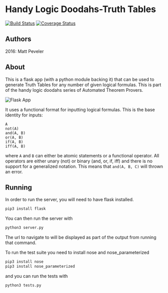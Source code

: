 # Handy Logic Doodahs-Truth Tables
[![Build Status](https://travis-ci.org/MasterOdin/TruthTables.svg?branch=master)](https://travis-ci.org/MasterOdin/TruthTables) [![Coverage Status](https://coveralls.io/repos/github/MasterOdin/TruthTables/badge.svg?branch=master)](https://coveralls.io/github/MasterOdin/TruthTables?branch=master)
## Authors
2016:
Matt Peveler

## About
This is a flask app (with a python module backing it) that can be used to generate Truth Tables for any number of given logical formulas. This is part of the handy logic doodahs series of Automated Theorem Provers.

![Flask App](https://raw.githubusercontent.com/MasterOdin/TruthTables/master/static/screenshot.png)

It uses a functional format for inputting logical formulas. This is the base identity for inputs:
```
A
not(A)
and(A, B)
or(A, B)
if(A, B)
iff(A, B)
```
where `A` and `B` can either be atomic statements or a functional operator. All operators are either unary (not) or binary (and, or, if, iff) and there is no support for a generalized notation. This means that ```and(A, B, C)``` will thrown an error.

## Running
In order to run the server, you will need to have flask installed.
```sh
pip3 install flask
```
You can then run the server with
```sh
python3 server.py
```
The url to navigate to will be displayed as part of the output from running that command.

To run the test suite you need to install nose and nose_parameterized
```sh
pip3 install nose
pip3 install nose_parameterized
```
and you can run the tests with
```sh
python3 tests.py
```
